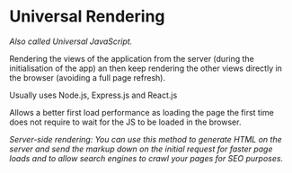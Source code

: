 # Universal Rendering

*Also called Universal JavaScript.*

Rendering the views of the application from the server (during the initialisation of the app) an then keep rendering the other views directly in the browser (avoiding a full page refresh).

Usually uses Node.js, Express.js and React.js

Allows a better first load performance as loading the page the first time does not require to wait for the JS to be loaded in the browser.

*Server-side rendering:*
*You can use this method to generate HTML on the server and send the markup down on the initial request for faster page loads and to allow search engines to crawl your pages for SEO purposes.*

